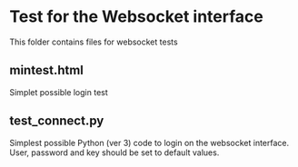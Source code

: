 # Test for the Websocket interface

This folder contains files for websocket tests

## mintest.html
Simplet possible login test

## test_connect.py
Simplest possible Python (ver 3) code to login on the websocket interface. User, password and key should be set to default values.

